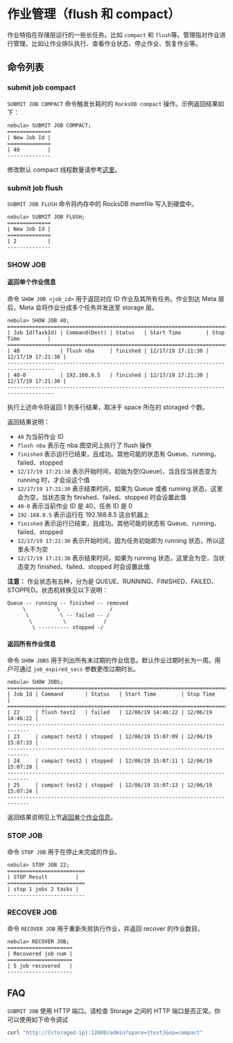 # 作业管理（flush 和 compact）

作业特指在存储层运行的一些长任务。比如 `compact` 和 `flush`等。管理指对作业进行管理。比如让作业排队执行、查看作业状态、停止作业、恢复作业等。

## 命令列表

### submit job compact

`SUBMIT JOB COMPACT` 命令触发长耗时的 `RocksDB compact` 操作。示例返回结果如下：

```ngql
nebula> SUBMIT JOB COMPACT;
==============
| New Job Id |
==============
| 40         |
--------------
```

修改默认 compact 线程数量请参考[这里](../../3.build-develop-and-administration/3.configurations/5.storage-config.md)。

### submit job flush

`SUBMIT JOB FLUSH` 命令将内存中的 RocksDB memfile 写入到硬盘中。

```ngql
nebula> SUBMIT JOB FLUSH;
==============
| New Job Id |
==============
| 2          |
--------------
```

### SHOW JOB

#### 返回单个作业信息

命令 `SHOW JOB <job_id>` 用于返回对应 ID 作业及其所有任务。作业到达 Meta 层后，Meta 会将作业分成多个任务并发送至 storage 层。

```ngql
nebula> SHOW JOB 40;
=====================================================================================
| Job Id(TaskId) | Command(Dest) | Status   | Start Time        | Stop Time         |
=====================================================================================
| 40             | flush nba     | finished | 12/17/19 17:21:30 | 12/17/19 17:21:30 |
-------------------------------------------------------------------------------------
| 40-0           | 192.168.8.5   | finished | 12/17/19 17:21:30 | 12/17/19 17:21:30 |
-------------------------------------------------------------------------------------
```

执行上述命令将返回 1 到多行结果，取决于 space 所在的 storaged 个数。

返回结果说明：

- `40` 为当前作业 ID
- `flush nba` 表示在 nba 图空间上执行了 flush 操作
- `finished` 表示运行已结束，且成功。其他可能的状态有 Queue、running、failed、stopped
- `12/17/19 17:21:30` 表示开始时间，初始为空(Queue)，当且仅当状态变为 running 时，才会设这个值
- `12/17/19 17:21:30` 表示结束时间，如果为 Queue 或者 running 状态，这里会为空，当状态变为 finished、failed、stopped 时会设置此值
- `40-0` 表示当前作业 ID 是 40，任务 ID 是 0
- `192.168.8.5` 表示运行在 192.168.8.5 这台机器上
- `finished` 表示运行已结束，且成功。其他可能的状态有 Queue、running、failed、stopped
- `12/17/19 17:21:30` 表示开始时间，因为任务初始即为 running 状态，所以这里永不为空
- `12/17/19 17:21:30` 表示结束时间，如果为 running 状态，这里会为空，当状态变为 finished、failed、stopped 时会设置此值

**注意：** 作业状态有五种，分为是 QUEUE、RUNNING、FINISHED、FAILED、STOPPED。状态机转换见以下说明：

```ngql
Queue -- running -- finished -- removed
     \          \                /
      \          \ -- failed -- /
       \          \            /
        \ ---------- stopped -/
```

#### 返回所有作业信息

命令 `SHOW JOBS` 用于列出所有未过期的作业信息。默认作业过期时长为一周。用户可通过 `job_expired_secs` 参数更改过期时长。

```ngql
nebula> SHOW JOBS;
=============================================================================
| Job Id | Command       | Status   | Start Time        | Stop Time         |
=============================================================================
| 22     | flush test2   | failed   | 12/06/19 14:46:22 | 12/06/19 14:46:22 |
-----------------------------------------------------------------------------
| 23     | compact test2 | stopped  | 12/06/19 15:07:09 | 12/06/19 15:07:33 |
-----------------------------------------------------------------------------
| 24     | compact test2 | stopped  | 12/06/19 15:07:11 | 12/06/19 15:07:20 |
-----------------------------------------------------------------------------
| 25     | compact test2 | stopped  | 12/06/19 15:07:13 | 12/06/19 15:07:24 |
-----------------------------------------------------------------------------
```

返回结果说明见上节[返回单个作业信息](#返回单个作业信息)。

### STOP JOB

命令 `STOP JOB` 用于在停止未完成的作业。

```ngql
nebula> STOP JOB 22;
=========================
| STOP Result         |
=========================
| stop 1 jobs 2 tasks |
-------------------------
```

### RECOVER JOB

命令 `RECOVER JOB` 用于重新失败执行作业，并返回 recover 的作业数目。

```ngql
nebula> RECOVER JOB;
=====================
| Recovered job num |
=====================
| 5 job recovered   |
---------------------
```

## FAQ

`SUBMIT JOB` 使用 HTTP 端口。请检查 Storage 之间的 HTTP 端口是否正常。你可以使用如下命令调试

```bash
curl "http://{storaged-ip}:12000/admin?space={test}&op=compact"
```
